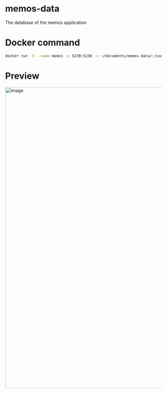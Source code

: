 # memos-data
The database of the memos application

# Docker command
```bash
docker run -d --name memos -p 5230:5230 -v ~/documents/memos-data/:/var/opt/memos neosmemo/memos:latest
```

# Preview
<img width="965" alt="image" src="https://user-images.githubusercontent.com/83531295/221094887-bf092871-b2d3-4f43-a086-bfcc22e8a55d.png">
